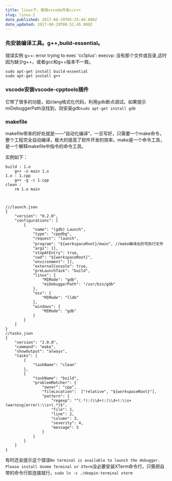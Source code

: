 ```yaml
---
title: linux下，使用vscode开发c/c++
slug: linux-2
date_published: 2017-08-29T05:25:40.000Z
date_updated: 2017-08-29T06:51:45.000Z
---
```


### 先安装编译工具。g++,build-essential。

错误实例 g++: error trying to exec 'cc1plus': execvp: 没有那个文件或目录,这时因为缺少g++，或者gcc和g++版本不一致。

    sudo apt-get install build-essential
    sudo apt-get install g++
    

### vscode安装vscode-cpptools插件

它带了很多的功能，如clang格式化代码，利用gdb断点调试。如果提示miDebuggerPath没找到，则安装gdb`sudo apt-get install gdb`

### makefile

makefile带来的好处就是——“自动化编译”，一旦写好，只需要一个make命令，整个工程完全自动编译，极大的提高了软件开发的效率。make是一个命令工具，是一个解释makefile中指令的命令工具。

实例如下：

    build : 1.o
    	g++ -o main 1.o
    1.o : 1.cpp 
    	g++ -g -c 1.cpp
    clean :
    	rm 1.o main
    

    
    ///launch.json
    {
        "version": "0.2.0",
        "configurations": [
            {
                "name": "(gdb) Launch",
                "type": "cppdbg",
                "request": "launch",
                "program": "${workspaceRoot}/main", //make编译出的可执行文件
                "args": [],
                "stopAtEntry": true,
                "cwd": "${workspaceRoot}",
                "environment": [],
                "externalConsole": true,
                "preLaunchTask": "build",
                "linux": {
                    "MIMode": "gdb",
                    "miDebuggerPath": "/usr/bin/gdb"
                },
                "osx": {
                    "MIMode": "lldb"
                },
                "windows": {
                    "MIMode": "gdb"
                }
            }
        ]
    }
    //tasks.json
    {
        "version": "2.0.0",
        "command": "make",
        "showOutput": "always",
        "tasks": [
            {
                "taskName": "clean"
            },
            {
                "taskName": "build",
                "problemMatcher": {
                    "owner": "cpp",
                    "fileLocation":  ["relative", "${workspaceRoot}"],
                    "pattern": {
                        "regexp": "^(.*):(\\d+):(\\d+):\\s+(warning|error):\\s+(.*)$",
                        "file": 1,
                        "line": 2,
                        "column": 3,
                        "severity": 4,
                        "message": 5
                    }
                }
            }
        ]
    }
    

有时还会提示这个错误`No terminal is available to launch the debugger. Please install Gnome Terminal or XTerm`没必要安装XTerm命令行，只需把自带的命令行软连接就行，`sudo ln -s ./deepin-terminal xterm`
